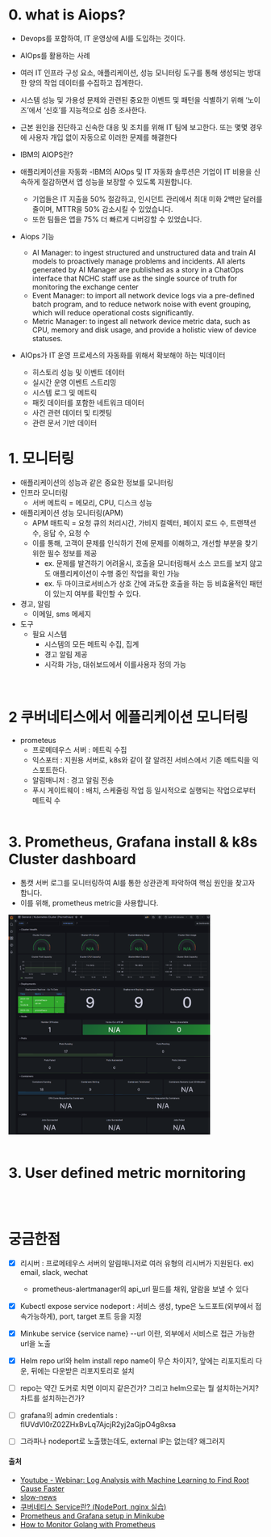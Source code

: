 # 0. what is Aiops?
- Devops를 포함하여, IT 운영상에 AI를 도입하는 것이다.
- AIOps를 활용하는 사례
 - 여러 IT 인프라 구성 요소, 애플리케이션, 성능 모니터링 도구를 통해 생성되는 방대한 양의 작업 데이터를 수집하고 집계한다.
 - 시스템 성능 및 가용성 문제와 관련된 중요한 이벤트 및 패턴을 식별하기 위해 ‘노이즈’에서 ‘신호’를 지능적으로 심층 조사한다.
 - 근본 원인을 진단하고 신속한 대응 및 조치를 위해 IT 팀에 보고한다. 또는 몇몇 경우에 사용자 개입 없이 자동으로 이러한 문제를 해결한다

- IBM의 AIOPS란?
 - 애플리케이션을 자동화
   -IBM의 AIOps 및 IT 자동화 솔루션은 기업이 IT 비용을 신속하게 절감하면서 앱 성능을 보장할 수 있도록 지원합니다.
   - 기업들은 IT 지출을 50% 절감하고, 인시던트 관리에서 최대 미화 2백만 달러를 줄이며, MTTR을 50% 감소시킬 수 있었습니다.
   - 또한 팀들은 앱을 75% 더 빠르게 디버깅할 수 있었습니다.
 - Aiops 기능
    - AI Manager: to ingest structured and unstructured data and train AI models to proactively manage problems and incidents. All alerts generated by AI Manager are published as a story in a ChatOps interface that NCHC staff use as the single source of truth for monitoring the exchange center
    - Event Manager: to import all network device logs via a pre-defined batch program, and to reduce network noise with event grouping, which will reduce operational costs significantly.
    - Metric Manager: to ingest all network device metric data, such as CPU, memory and disk usage, and provide a holistic view of device statuses.
- AIOps가 IT 운영 프로세스의 자동화를 위해서 확보해야 하는 빅데이터
  - 히스토리 성능 및 이벤트 데이터
  - 실시간 운영 이벤트 스트리밍
  - 시스템 로그 및 메트릭
  - 패킷 데이터를 포함한 네트워크 데이터
  - 사건 관련 데이터 및 티켓팅
  - 관련 문서 기반 데이터

# 1. 모니터링
- 애플리케이션의 성능과 같은 중요한 정보를 모니터링
 - 인프라 모니터링
   - 서버 메트릭 = 메모리, CPU, 디스크 성능 
 - 애플리케이션 성능 모니터링(APM)
   - APM 매트릭 = 요청 큐의 처리시간, 가비지 컬렉터, 페이지 로드 수, 트랜잭션 수, 응답 수, 요청 수
   - 이를 통해, 고객이 문제를 인식하기 전에 문제를 이해하고, 개선할 부분을 찾기 위한 필수 정보를 제공
      - ex. 문제를 발견하기 어려울시, 호출을 모니터링해서 소스 코드를 보지 않고도 애플리케이션이 수행 중인 작업을 확인 가능
      - ex. 두 마이크로서비스가 상호 간에 과도한 호출을 하는 등 비효율적인 패턴이 있는지 여부를 확인할 수 있다.
  - 경고, 알림
    - 이메일, sms 메세지   
  - 도구
    - 필요 시스템
      - 시스템의 모든 메트릭 수집, 집계
      - 경고 알림 제공
      - 시각화 가능, 대쉬보드에서 이를사용자 정의 가능   
<br/><br/>
# 2 쿠버네티스에서 에플리케이션 모니터링
- prometeus
  - 프로메테우스 서버 : 메트릭 수집
  - 익스포터 : 지원용 서버로, k8s와 같이 잘 알려진 서비스에서 기존 메트릭을 익스포트한다.
  - 알림매니저 : 경고 알림 전송
  - 푸시 게이트웨이 : 배치, 스케줄링 작업 등 일시적으로 실행되는 작업으로부터 메트릭 수 
<br/><br/>
# 3. Prometheus, Grafana install & k8s Cluster dashboard
   - 톰캣 서버 로그를 모니터링하여 AI를 통한 상관관계 파악하여 핵심 원인을 찾고자 합니다.
   - 이를 위해, prometheus metric을 사용합니다.   
<img src = "https://github.com/wonjae124/Devops/blob/main/image/%EC%8A%A4%ED%81%AC%EB%A6%B0%EC%83%B7%202023-03-16%2022-36-49.png" width=400>
<br/><br/>

# 3. User defined metric mornitoring
<br/><br/>

# 궁금한점
- [x] 리시버 : 프로메테우스 서버의 알림매니저로 여러 유형의 리시버가 지원된다. ex) email, slack, wechat
  - prometheus-alertmanager의 api_url 필드를 채워, 알람을 보낼 수 있다
- [x] Kubectl expose service nodeport : 서비스 생성, type은 노드포트(외부에서 접속가능하게), port, target 포트 등을 지정

- [x] Minkube service {service name} --url 이란, 외부에서 서비스로 접근 가능한 url을 노출
- [x] Helm repo url와 helm install repo name이 무슨 차이지?, 앞에는 리포지토리 다운, 뒤에는 다운받은 리포지토리로 설치
- [ ] repo는 약간 도커로 치면 이미지 같은건가? 그리고 helm으로는 뭘 설치하는거지? 차트를 설치하는건가?
- [ ] grafana의 admin credentials : flUVdVl0rZ02ZHxBvLq7AjcjR2yj2aGjpO4g8xsa
- [ ] 그라파나 nodeport로 노출했는데도, external IP는 없는데? 왜그러지


#### 출처
- [Youtube - Webinar: Log Analysis with Machine Learning to Find Root Cause Faster](https://youtu.be/MpYB4Qcl570 )
- [slow-news](https://slownews.kr/86121)
- [쿠버네티스 Service란? (NodePort, nginx 실습)](https://yoonchang.tistory.com/49)
- [Prometheus and Grafana setup in Minikube](https://brain2life.hashnode.dev/prometheus-and-grafana-setup-in-minikube)
- [How to Monitor Golang with Prometheus](https://antonputra.com/monitoring/monitor-golang-with-prometheus/#gauge)
<br/><br/><br/>
